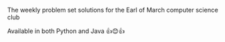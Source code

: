 The weekly problem set solutions for the Earl of March computer science club

Available in both Python and Java 👍😊👍